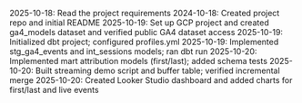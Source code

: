 2025-10-18: Read the project requirements
2024-10-18: Created project repo and initial README
2025-10-19: Set up GCP project and created ga4_models dataset and verified public GA4 dataset access
2025-10-19: Initialized dbt project; configured profiles.yml
2025-10-19: Implemented stg_ga4_events and int_sessions models; ran dbt run
2025-10-20: Implemented mart attribution models (first/last); added schema tests
2025-10-20: Built streaming demo script and buffer table; verified incremental merge
2025-10-20: Created Looker Studio dashboard and added charts for first/last and live events


